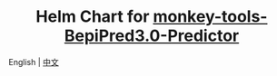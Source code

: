 <div align="center">

# Helm Chart for [monkey-tools-BepiPred3.0-Predictor](https://github.com/inf-monkeys/monkey-tools-BepiPred3.0-Predictor)<!-- omit in toc -->

</div>

English | [中文](./README_zh.md)